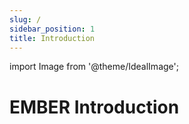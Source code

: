 ```yaml
---
slug: /
sidebar_position: 1
title: Introduction
---
```

import Image from '@theme/IdealImage';

# EMBER Introduction
